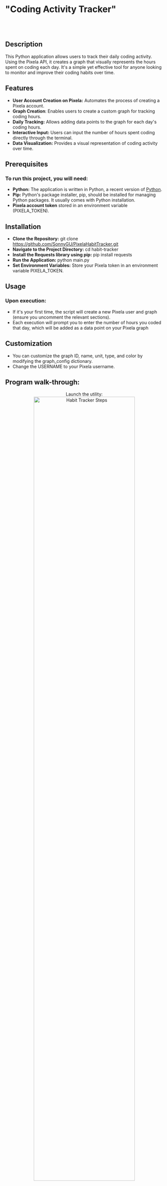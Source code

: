 <h1>"Coding Activity Tracker"</h1>
<br />
</br>

<h2>Description</h2>
This Python application allows users to track their daily coding activity. Using the Pixela API, it creates a graph that visually represents the hours spent on coding each day. 
It's a simple yet effective tool for anyone looking to monitor and improve their coding habits over time.
<br />


<h2>Features</h2>

- **User Account Creation on Pixela:** Automates the process of creating a Pixela account.
- **Graph Creation**: Enables users to create a custom graph for tracking coding hours.
- **Daily Tracking:** Allows adding data points to the graph for each day's coding hours.
- **Interactive Input:** Users can input the number of hours spent coding directly through the terminal.
- **Data Visualization:** Provides a visual representation of coding activity over time.

<h2>Prerequisites </h2>
<h3>To run this project, you will need:</h3>

+ **Python:** The application is written in Python, a recent version of [Python](https://www.python.org/downloads/).
+ **Pip:** Python's package installer, pip, should be installed for managing Python packages. It usually comes with Python installation.
+ **Pixela account token** stored in an environment variable (PIXELA_TOKEN).

<h2>Installation</h2>

- **Clone the Repository:** git clone https://github.com/SonnyGU/PixelaHabitTracker.git
-  **Navigate to the Project Directory:** cd habit-tracker
- **Install the Requests library using pip:** pip install requests
- **Run the Application:** python main.py
- **Set Environment Variables:** Store your Pixela token in an environment variable PIXELA_TOKEN.
<h2>Usage</h2>

<h3>Upon execution:</h3>

- If it's your first time, the script will create a new Pixela user and graph (ensure you uncomment the relevant sections).
- Each execution will prompt you to enter the number of hours you coded that day, which will be added as a data point on your Pixela graph

<h2>Customization</h2>

- You can customize the graph ID, name, unit, type, and color by modifying the graph_config dictionary.
- Change the USERNAME to your Pixela username.

<h2>Program walk-through:</h2>

<p align="center">
Launch the utility: <br/>
<img src="https://i.imgur.com/cdssZW7.png" height="80%" width="80%" alt="Habit Tracker Steps"/>
<br />
<br />
You Will Be Prompted to Enter the Time spent on habit (7 hours in this case for me):  <br/>
<img src="https://i.imgur.com/seXSKN3.png" height="50%" width="50%" alt="Habit Tracker Steps"/>
<br />
<br />
The output will be on your graph: <br/>
<img src="https://i.imgur.com/f9g41x1.png" height="80%" width="80%" alt="Habit Tracker Steps"/>
<br />
<br />




<!--
 ```diff
- text in red
+ text in green
! text in orange
# text in gray
@@ text in purple (and bold)@@
```
--!>
